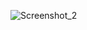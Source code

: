 ![Screenshot_2](https://user-images.githubusercontent.com/50462528/167325316-69581039-fd0f-4b6f-940c-a5d654f32cc7.png)
